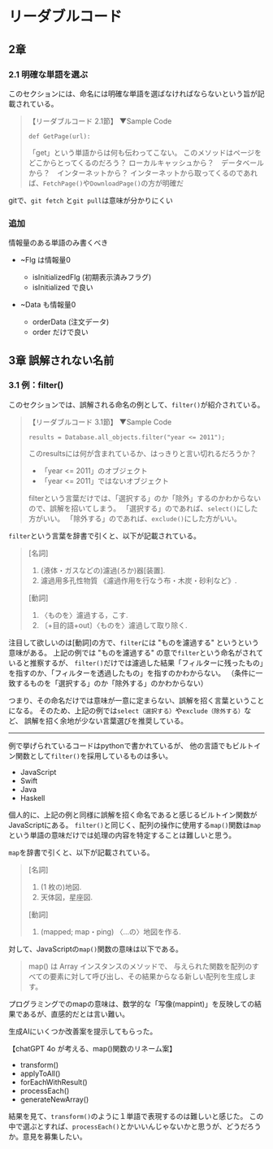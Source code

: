 # リーダブルコード
## 2章
### 2.1 明確な単語を選ぶ
このセクションには、命名には明確な単語を選ばなければならないという旨が記載されている。

> 【リーダブルコード 2.1節】
> ▼Sample Code
> ```
> def GetPage(url):
> ```
> 「get」という単語からは何も伝わってこない。
> このメソッドはページをどこからとってくるのだろう？
> ローカルキャッシュから？　データベールから？　インターネットから？
> インターネットから取ってくるのであれば、`FetchPage()`や`DownloadPage()`の方が明確だ



gitで、`git fetch` と`git pull`は意味が分かりにくい


### 追加
情報量のある単語のみ書くべき
- ~Flg は情報量0
  - isInitializedFlg (初期表示済みフラグ)
  - isInitialized で良い

- ~Data も情報量0
  - orderData (注文データ)
  - order だけで良い


## 3章 誤解されない名前
### 3.1 例：filter()
このセクションでは、誤解される命名の例として、`filter()`が紹介されている。

> 【リーダブルコード 3.1節】
> ▼Sample Code
> ```
> results = Database.all_objects.filter("year <= 2011");
> ```
> 
> このresultsには何が含まれているか、はっきりと言い切れるだろうか？
> - 「year <= 2011」のオブジェクト
> - 「year <= 2011」ではないオブジェクト
> 
> filterという言葉だけでは、「選択する」のか「除外」するのかわからないので、誤解を招いてしまう。
> 「選択する」のであれば、`select()`にした方がいい。
> 「除外する」のであれば、`exclude()`にした方がいい。

`filter`という言葉を辞書で引くと、以下が記載されている。

> [名詞]
> 1. (液体・ガスなどの)濾過(ろか)器[装置].
> 2. 濾過用多孔性物質 《濾過作用を行なう布・木炭・砂利など》.
> 
> [動詞]
> 1. 〈ものを〉濾過する，こす.
> 2. 〔+目的語+out〕〈ものを〉濾過して取り除く.

注目して欲しいのは[動詞]の方で、`filter`には "ものを濾過する" というという意味がある。
上記の例では "ものを濾過する" の意で`filter`という命名がされていると推察するが、
`filter()`だけでは濾過した結果「フィルターに残ったもの」を指すのか、「フィルターを透過したもの」を指すのかわからない。
（条件に一致するものを「選択する」のか「除外する」のかわからない）

つまり、その命名だけでは意味が一意に定まらない、誤解を招く言葉ということになる。
そのため、上記の例では`select（選択する）`や`exclude（除外する）`など、
誤解を招く余地が少ない言葉選びを推奨している。

---

例で挙げられているコードはpythonで書かれているが、
他の言語でもビルトイン関数として`filter()`を採用しているものは多い。
- JavaScript
- Swift
- Java
- Haskell

個人的に、上記の例と同様に誤解を招く命名であると感じるビルトイン関数がJavaScriptにある。
`filter()`と同じく、配列の操作に使用する`map()`関数は`map`という単語の意味だけでは処理の内容を特定することは難しいと思う。

`map`を辞書で引くと、以下が記載されている。

> [名詞]
> 1. (1 枚の)地図.
> 2. 天体図，星座図.
> 
> [動詞]
> 1. (mapped; map・ping) 〈…の〉地図を作る.

対して、JavaScriptの`map()`関数の意味は以下である。

> map() は Array インスタンスのメソッドで、
> 与えられた関数を配列のすべての要素に対して呼び出し、その結果からなる新しい配列を生成します。

プログラミングでのmapの意味は、数学的な「写像(mappint)」を反映しての結果であるが、直感的だとは言い難い。

生成AIにいくつか改善案を提示してもらった。

【chatGPT 4o が考える、map()関数のリネーム案】
- transform()
- applyToAll()
- forEachWithResult()
- processEach()
- generateNewArray()

結果を見て、`transform()`のように１単語で表現するのは難しいと感じた。
この中で選ぶとすれば、`processEach()`とかいいんじゃないかと思うが、どうだろうか。意見を募集したい。
